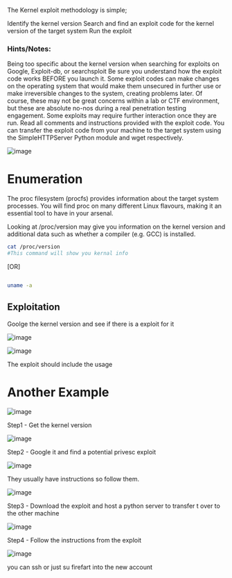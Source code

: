 The Kernel exploit methodology is simple;

 Identify the kernel version
 Search and find an exploit code for the kernel version of the target system
 Run the exploit 
    
    
   ### Hints/Notes:

Being too specific about the kernel version when searching for exploits on Google, Exploit-db, or searchsploit
Be sure you understand how the exploit code works BEFORE you launch it. Some exploit codes can make changes on the operating system that would make them unsecured in further use or make irreversible changes to the system, creating problems later. Of course, these may not be great concerns within a lab or CTF environment, but these are absolute no-nos during a real penetration testing engagement.
Some exploits may require further interaction once they are run. Read all comments and instructions provided with the exploit code.
You can transfer the exploit code from your machine to the target system using the SimpleHTTPServer Python module and wget respectively. 
    
    
   ![image](https://user-images.githubusercontent.com/96658935/147586309-0ee97b39-28b5-4bfa-a516-08aa09cb7fdb.png)

    
   # Enumeration
    
  The proc filesystem (procfs) provides information about the target system processes. 
  You will find proc on many different Linux flavours, making it an essential tool to have in your arsenal.

Looking at /proc/version may give you information on the kernel version and additional data such as whether a compiler (e.g. GCC) is installed. 

```bash
cat /proc/version
#This command will show you kernal info
```

[OR]

```bash

uname -a
```



## Exploitation

Goolge the kernel version and see if there is a exploit for it

![image](https://user-images.githubusercontent.com/96658935/147516617-d5188a6a-3a04-4c0b-8de5-966e4c3aaf59.png)


![image](https://user-images.githubusercontent.com/96658935/147516878-cda8dfdb-5f18-4c9b-8be8-0a8b349ea023.png)


The exploit should include the usage 


# Another Example


![image](https://user-images.githubusercontent.com/96658935/147587364-ae4ebe97-8ad1-4e73-9d81-82647c30ec07.png)

Step1 - Get the kernel version


![image](https://user-images.githubusercontent.com/96658935/147587436-ed6d13f6-804d-455e-bf76-62a70d149e67.png)

Step2 - Google it and find a potential privesc exploit

![image](https://user-images.githubusercontent.com/96658935/147587600-82ff3a93-cae3-495b-9b18-f2c552cbd268.png)

They usually have instructions so follow them.

![image](https://user-images.githubusercontent.com/96658935/147587681-e927492a-24e7-4d88-b148-1003bfcf82b7.png)

Step3 - Download the exploit and host a python server to transfer t over to the other machine


![image](https://user-images.githubusercontent.com/96658935/147587853-aa7ecb51-c7cf-49e4-86a1-49e36c92852f.png)

Step4 - Follow the instructions from the exploit


![image](https://user-images.githubusercontent.com/96658935/147587880-a3dfd4d3-2db3-4fda-98e5-b068b3ba765f.png)

you can ssh or just su firefart into the new account










